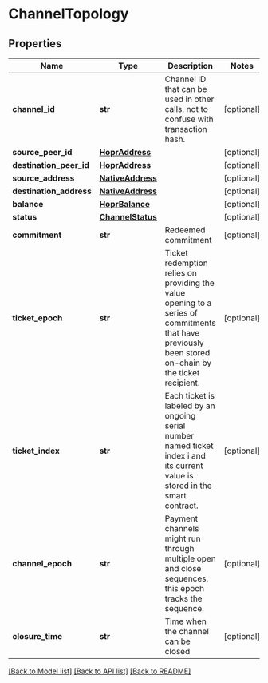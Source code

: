 # ChannelTopology

## Properties
Name | Type | Description | Notes
------------ | ------------- | ------------- | -------------
**channel_id** | **str** | Channel ID that can be used in other calls, not to confuse with transaction hash. | [optional] 
**source_peer_id** | [**HoprAddress**](HoprAddress.md) |  | [optional] 
**destination_peer_id** | [**HoprAddress**](HoprAddress.md) |  | [optional] 
**source_address** | [**NativeAddress**](NativeAddress.md) |  | [optional] 
**destination_address** | [**NativeAddress**](NativeAddress.md) |  | [optional] 
**balance** | [**HoprBalance**](HoprBalance.md) |  | [optional] 
**status** | [**ChannelStatus**](ChannelStatus.md) |  | [optional] 
**commitment** | **str** | Redeemed commitment | [optional] 
**ticket_epoch** | **str** | Ticket redemption relies on providing the value opening to a series of commitments that have previously been stored on-chain by the ticket recipient. | [optional] 
**ticket_index** | **str** | Each ticket is labeled by an ongoing serial number named ticket index i and its current value is stored in the smart contract. | [optional] 
**channel_epoch** | **str** | Payment channels might run through multiple open and close sequences, this epoch tracks the sequence. | [optional] 
**closure_time** | **str** | Time when the channel can be closed | [optional] 

[[Back to Model list]](../README.md#documentation-for-models) [[Back to API list]](../README.md#documentation-for-api-endpoints) [[Back to README]](../README.md)


